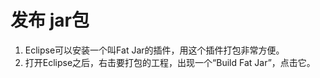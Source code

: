 # 发布 jar包

1. Eclipse可以安装一个叫Fat Jar的插件，用这个插件打包非常方便。
2. 打开Eclipse之后，右击要打包的工程，出现一个“Build Fat Jar”，点击它。